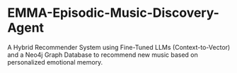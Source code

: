 # EMMA-Episodic-Music-Discovery-Agent
A Hybrid Recommender System using Fine-Tuned LLMs (Context-to-Vector) and a Neo4j Graph Database to recommend new music based on personalized emotional memory.
